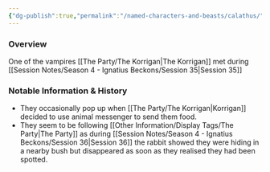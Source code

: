 ```yaml
---
{"dg-publish":true,"permalink":"/named-characters-and-beasts/calathus/","updated":"2025-04-23T21:37:48.857+01:00"}
---
```


### Overview
One of the vampires [[The Party/The Korrigan\|The Korrigan]] met during [[Session Notes/Season 4 - Ignatius Beckons/Session 35\|Session 35]]

### Notable Information & History 
- They occasionally pop up when [[The Party/The Korrigan\|Korrigan]] decided to use animal messenger to send them food. 
- They seem to be following [[Other Information/Display Tags/The Party\|The Party]] as during [[Session Notes/Season 4 - Ignatius Beckons/Session 36\|Session 36]] the rabbit showed they were hiding in a nearby bush but disappeared as soon as they realised they had been spotted. 